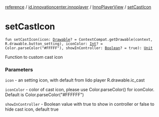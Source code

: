 [reference](../../index.md) / [id.innovationcenter.innoplayer](../index.md) / [InnoPlayerView](index.md) / [setCastIcon](./set-cast-icon.md)

# setCastIcon

`fun setCastIcon(icon: `[`Drawable`](https://developer.android.com/reference/android/graphics/drawable/Drawable.html)`? = ContextCompat.getDrawable(context, R.drawable.button_setting), iconColor: `[`Int`](https://kotlinlang.org/api/latest/jvm/stdlib/kotlin/-int/index.html)`? = Color.parseColor("#FFFFF"), showInController: `[`Boolean`](https://kotlinlang.org/api/latest/jvm/stdlib/kotlin/-boolean/index.html)`? = true): `[`Unit`](https://kotlinlang.org/api/latest/jvm/stdlib/kotlin/-unit/index.html)

Function to custom cast icon

### Parameters

`icon` - an setting icon, with default from lido player R.drawable.ic_cast

`iconColor` - color of cast icon, please use Color.parseColor() for iconColor. Default is Color.parseColor("#FFFFFF")

`showInController` - Boolean value with true to show in controller or false to hide cast icon, default true